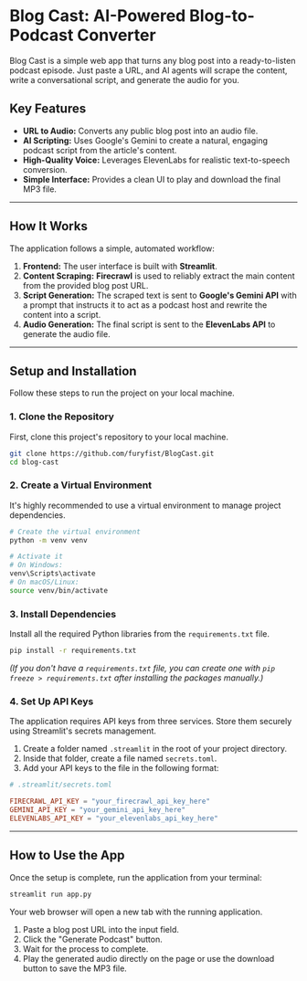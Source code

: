 # Blog Cast: AI-Powered Blog-to-Podcast Converter

Blog Cast is a simple web app that turns any blog post into a ready-to-listen podcast episode. Just paste a URL, and AI agents will scrape the content, write a conversational script, and generate the audio for you.

## Key Features

  * **URL to Audio:** Converts any public blog post into an audio file.
  * **AI Scripting:** Uses Google's Gemini to create a natural, engaging podcast script from the article's content.
  * **High-Quality Voice:** Leverages ElevenLabs for realistic text-to-speech conversion.
  * **Simple Interface:** Provides a clean UI to play and download the final MP3 file.

-----

## How It Works

The application follows a simple, automated workflow:

1.  **Frontend:** The user interface is built with **Streamlit**.
2.  **Content Scraping:** **Firecrawl** is used to reliably extract the main content from the provided blog post URL.
3.  **Script Generation:** The scraped text is sent to **Google's Gemini API** with a prompt that instructs it to act as a podcast host and rewrite the content into a script.
4.  **Audio Generation:** The final script is sent to the **ElevenLabs API** to generate the audio file.

-----

## Setup and Installation

Follow these steps to run the project on your local machine.

### 1\. Clone the Repository

First, clone this project's repository to your local machine.

```bash
git clone https://github.com/furyfist/BlogCast.git
cd blog-cast
```

### 2\. Create a Virtual Environment

It's highly recommended to use a virtual environment to manage project dependencies.

```bash
# Create the virtual environment
python -m venv venv

# Activate it
# On Windows:
venv\Scripts\activate
# On macOS/Linux:
source venv/bin/activate
```

### 3\. Install Dependencies

Install all the required Python libraries from the `requirements.txt` file.

```bash
pip install -r requirements.txt
```

*(If you don't have a `requirements.txt` file, you can create one with `pip freeze > requirements.txt` after installing the packages manually.)*

### 4\. Set Up API Keys

The application requires API keys from three services. Store them securely using Streamlit's secrets management.

1.  Create a folder named `.streamlit` in the root of your project directory.
2.  Inside that folder, create a file named `secrets.toml`.
3.  Add your API keys to the file in the following format:

<!-- end list -->

```toml
# .streamlit/secrets.toml

FIRECRAWL_API_KEY = "your_firecrawl_api_key_here"
GEMINI_API_KEY = "your_gemini_api_key_here"
ELEVENLABS_API_KEY = "your_elevenlabs_api_key_here"
```

-----

## How to Use the App

Once the setup is complete, run the application from your terminal:

```bash
streamlit run app.py
```

Your web browser will open a new tab with the running application.

1.  Paste a blog post URL into the input field.
2.  Click the "Generate Podcast" button.
3.  Wait for the process to complete.
4.  Play the generated audio directly on the page or use the download button to save the MP3 file.